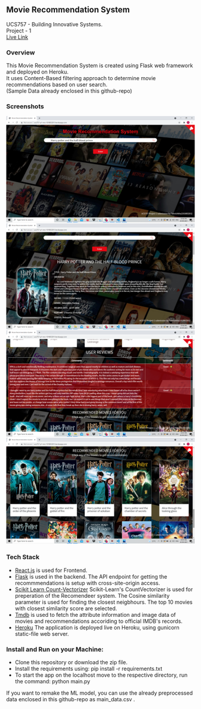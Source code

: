 ## Movie Recommendation System
UCS757 - Building Innovative Systems. <br />
Project - 1 <br />
[Live Link](https://ucs757-p1-mrs-101803201.herokuapp.com/) 
### Overview
This Movie Recommendation System is created using Flask web framework and deployed on Heroku. <br />
It uses Content-Based filtering approach to determine movie recommendations based on user search. <br />
(Sample Data already enclosed in this github-repo)
### Screenshots
![Home Page](https://github.com/episkey24/Movie-Recommendation-System/blob/main/Screenshots/Screenshot%20(73).png) <br />
![Details](https://github.com/episkey24/Movie-Recommendation-System/blob/main/Screenshots/Screenshot%20(74).png) <br />
![Reviews](https://github.com/episkey24/Movie-Recommendation-System/blob/main/Screenshots/Screenshot%20(76).png) <br />
![Recommendations](https://github.com/episkey24/Movie-Recommendation-System/blob/main/Screenshots/Screenshot%20(77).png)
### Tech Stack
- [React.js](https://github.com/facebook/react) is used for Frontend.
- [Flask](https://github.com/pallets/flask) is used in the backend. The API endpoint for getting the recommmendations is setup with cross-site-origin access.
- [Scikit Learn Count-Vectorizer](https://github.com/scikit-learn/scikit-learn) Scikit-Learn's CountVectorizer is used for preperation of the Recomendeer system. The Cosine similarity parameter is used for finding the closest neigbhours. The top 10 movies with closest similarity score are selected.
- [Tmdb](https://github.com/gajus/tmdb) is used to fetch the attribute information and image data of movies and recommendations accoriding to official IMDB's records.
- [Heroku](https://github.com/heroku/heroku-buildpack-python) The application is deployed live on Heroku, using gunicorn static-file web server.
### Install and Run on your Machine:
- Clone this repository or download the zip file.
- Install the requirements using: pip install -r requirements.txt
- To start the app on the localhost move to the respective directory, run the command: python main.py

If you want to remake the ML model, you can use the already preprocessed data enclosed in this github-repo as main_data.csv .
